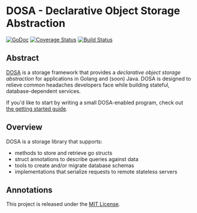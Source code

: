 # DOSA - Declarative Object Storage Abstraction

[![GoDoc][doc-img]][doc]
[![Coverage Status][cov-img]][cov]
[![Build Status][ci-img]][ci]

## Abstract

[DOSA](https://github.com/uber-go/dosa/wiki) is a storage framework that
provides a _declarative object storage abstraction_ for applications in Golang
and (soon) Java. DOSA is designed to relieve common headaches developers face
while building stateful, database-dependent services.

If you'd like to start by writing a small DOSA-enabled program, check out
[the getting started guide](https://github.com/uber-go/dosa/wiki/Getting-Started-Guide).

## Overview

DOSA is a storage library that supports:

 * methods to store and retrieve go structs
 * struct annotations to describe queries against data
 * tools to create and/or migrate database schemas
 * implementations that serialize requests to remote stateless servers

## Annotations

This project is released under the [MIT License](LICENSE.txt).

[doc-img]: https://godoc.org/github.com/uber-go/dosa?status.svg
[doc]: https://godoc.org/github.com/uber-go/dosa
[ci-img]: https://travis-ci.com/uber-go/dosa.svg?token=zQquuxnrcfs8yizJ2Dcp&branch=master
[ci]: https://travis-ci.com/uber/dosa-go
[cov-img]: https://coveralls.io/repos/uber/dosa-go/badge.svg?branch=master&service=github
[cov]: https://coveralls.io/github/uber/dosa-go?branch=master
